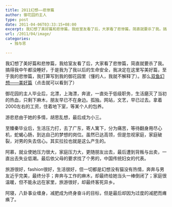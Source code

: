 ```yaml
---
title: 2011幻想——悲惨篇
author: 御花园的主人
type: post
date: 2011-04-06T03:33:15+08:00
excerpt: 我幻想了美好篇和悲惨篇，我给室友看了后，大家看了悲惨篇，简直就要杀了我。搞得我中午都没睡好，于是我为了我以后的生命安全，我决定在这里写美好篇，至于我的悲惨篇，我打算写到我的御花园里（
url: /2011/04/image/
categories:
  - 独与思

---
```

我幻想了美好篇和悲惨篇，我给室友看了后，大家看了悲惨篇，简直就要杀了我。搞得我中午都没睡好，于是我为了我以后的生命安全，我决定在这里写美好篇，至于我的悲惨篇，我打算写到我的御花园里（懂的人，我就不解释了）。那么[双鱼幻想——美好篇][1]（点击就可以看到了）

御花园的主人毕业后，北漂，上海漂，奔波，一直处于低级职务，生活磨灭了当初的热血，只剩下麻木，朋友早已不在身边。孤独。网站，文艺，早已过去。拿着2000左右的工资，住着地下室，等某个人的包养。

游悲悲由于她的多情，胡思乱想，最后成为小三。

至臻秦毕业后，生活压力打，去了广东，寄人篱下，分为痛苦，等待翻身用尽心机，蛇蝎心肠，到达自己的梦想的岗位。虽然已达高领，但是忽视家庭，家庭破裂，对男的失去信心。其实拉拉也就是这么产生的。

阿慕，就业使她压力很大，家庭压力大，更随朋友出去，最后遭到背叛与出卖，一直出去失业低潮。最后依父母的要求找了个男的，中国传统妇女的代表。

旅游很好，fashion很好，生活很好，但一切都是幻想没有猫没有热情，奔奔与男友近乎完美，最终分手；奔奔与工作的麻木，却最终给她当头一棒倒闭了；家庭很温暖，但不能永远在家里，旅游很好，却最终客死异乡。

阿寝，八卦事业缠身，减肥成为终身奋斗的目标，但是最后却因为过度的减肥而瘫痪了。

 [1]: http://gardenlandlord.tumblr.com/post/4328890222/pisces